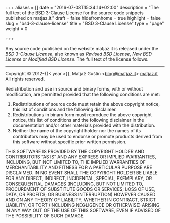 +++
aliases = []
date = "2016-07-08T15:34:14+02:00"
description = "The full text of the BSD 3-Clause License for the source code snippets published on matjaz.it."
draft = false
hidefromhome = true
highlight = false
slug = "bsd-3-clause-license"
title = "BSD 3-Clause License"
type = "page"
weight = 0

+++

Any source code published on the website matjaz.it is released under the 
_BSD 3-Clause License_, also known as _Revised BSD License_, _New BSD License_ 
or _Modified BSD License_. The full text of the license follows.

********************************************************************************

Copyright © 2012-{{< year >}}, Matjaž Guštin &lt;<blog@matjaz.it>&gt; 
[matjaz.it](/)  
All rights reserved.

Redistribution and use in source and binary forms, with or without modification,
are permitted provided that the following conditions are met:

1. Redistributions of source code must retain the above copyright notice, this
   list of conditions and the following disclaimer.
2. Redistributions in binary form must reproduce the above copyright notice,
   this list of conditions and the following disclaimer in the documentation
   and/or other materials provided with the distribution.
3. Neither the name of the copyright holder nor the names of its contributors
   may be used to endorse or promote products derived from this software without specific prior written permission.

THIS SOFTWARE IS PROVIDED BY THE COPYRIGHT HOLDER AND CONTRIBUTORS “AS IS” AND
ANY EXPRESS OR IMPLIED WARRANTIES, INCLUDING, BUT NOT LIMITED TO, THE IMPLIED
WARRANTIES OF MERCHANTABILITY AND FITNESS FOR A PARTICULAR PURPOSE ARE
DISCLAIMED. IN NO EVENT SHALL THE COPYRIGHT HOLDER BE LIABLE FOR ANY DIRECT,
INDIRECT, INCIDENTAL, SPECIAL, EXEMPLARY, OR CONSEQUENTIAL DAMAGES (INCLUDING,
BUT NOT LIMITED TO, PROCUREMENT OF SUBSTITUTE GOODS OR SERVICES; LOSS OF USE,
DATA, OR PROFITS; OR BUSINESS INTERRUPTION) HOWEVER CAUSED AND ON ANY THEORY OF
LIABILITY, WHETHER IN CONTRACT, STRICT LIABILITY, OR TORT (INCLUDING NEGLIGENCE
OR OTHERWISE) ARISING IN ANY WAY OUT OF THE USE OF THIS SOFTWARE, EVEN IF
ADVISED OF THE POSSIBILITY OF SUCH DAMAGE.
